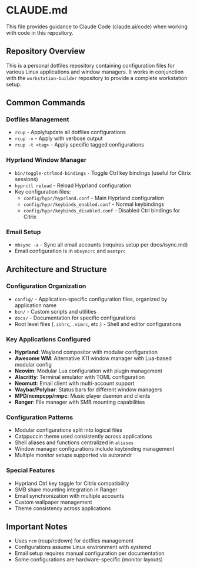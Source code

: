 # CLAUDE.md

This file provides guidance to Claude Code (claude.ai/code) when working with code in this repository.

## Repository Overview

This is a personal dotfiles repository containing configuration files for various Linux applications and window managers. It works in conjunction with the `workstation-builder` repository to provide a complete workstation setup.

## Common Commands

### Dotfiles Management
- `rcup` - Apply/update all dotfiles configurations
- `rcup -v` - Apply with verbose output
- `rcup -t <tag>` - Apply specific tagged configurations

### Hyprland Window Manager
- `bin/toggle-ctrlmod-bindings` - Toggle Ctrl key bindings (useful for Citrix sessions)
- `hyprctl reload` - Reload Hyprland configuration
- Key configuration files:
  - `config/hypr/hyprland.conf` - Main Hyprland configuration
  - `config/hypr/keybinds_enabled.conf` - Normal keybindings
  - `config/hypr/keybinds_disabled.conf` - Disabled Ctrl bindings for Citrix

### Email Setup
- `mbsync -a` - Sync all email accounts (requires setup per docs/isync.md)
- Email configuration is in `mbsyncrc` and `msmtprc`

## Architecture and Structure

### Configuration Organization
- `config/` - Application-specific configuration files, organized by application name
- `bin/` - Custom scripts and utilities
- `docs/` - Documentation for specific configurations
- Root level files (`.zshrc`, `.vimrc`, etc.) - Shell and editor configurations

### Key Applications Configured
- **Hyprland**: Wayland compositor with modular configuration
- **Awesome WM**: Alternative X11 window manager with Lua-based modular config
- **Neovim**: Modular Lua configuration with plugin management
- **Alacritty**: Terminal emulator with TOML configuration
- **Neomutt**: Email client with multi-account support
- **Waybar/Polybar**: Status bars for different window managers
- **MPD/ncmpcpp/rmpc**: Music player daemon and clients
- **Ranger**: File manager with SMB mounting capabilities

### Configuration Patterns
- Modular configurations split into logical files
- Catppuccin theme used consistently across applications
- Shell aliases and functions centralized in `aliases`
- Window manager configurations include keybinding management
- Multiple monitor setups supported via autorandr

### Special Features
- Hyprland Ctrl key toggle for Citrix compatibility
- SMB share mounting integration in Ranger
- Email synchronization with multiple accounts
- Custom wallpaper management
- Theme consistency across applications

## Important Notes
- Uses `rcm` (rcup/rcdown) for dotfiles management
- Configurations assume Linux environment with systemd
- Email setup requires manual configuration per documentation
- Some configurations are hardware-specific (monitor layouts)